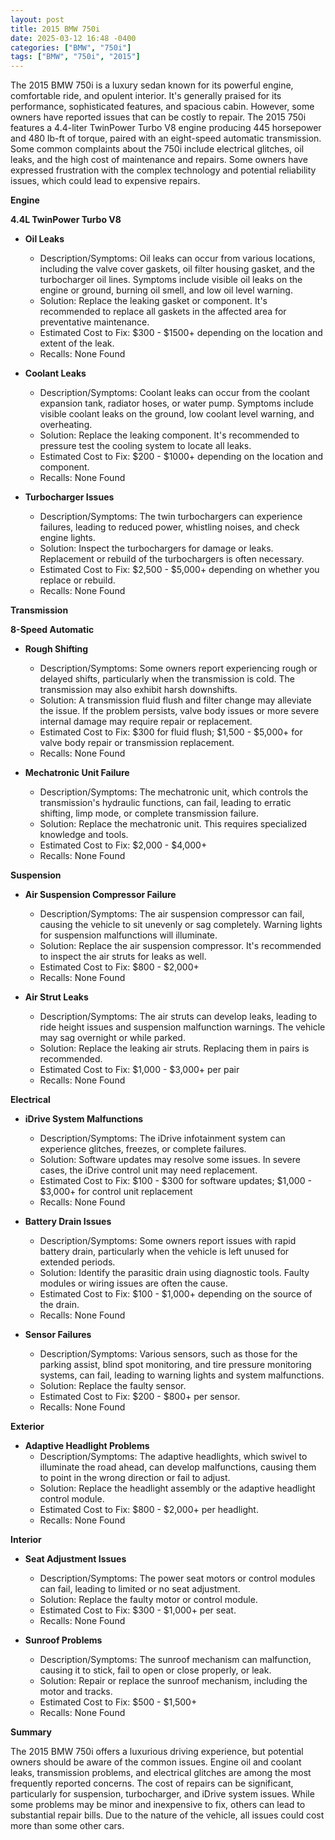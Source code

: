 ```yaml
---
layout: post
title: 2015 BMW 750i
date: 2025-03-12 16:48 -0400
categories: ["BMW", "750i"]
tags: ["BMW", "750i", "2015"]
---
```

The 2015 BMW 750i is a luxury sedan known for its powerful engine, comfortable ride, and opulent interior. It's generally praised for its performance, sophisticated features, and spacious cabin. However, some owners have reported issues that can be costly to repair. The 2015 750i features a 4.4-liter TwinPower Turbo V8 engine producing 445 horsepower and 480 lb-ft of torque, paired with an eight-speed automatic transmission. Some common complaints about the 750i include electrical glitches, oil leaks, and the high cost of maintenance and repairs. Some owners have expressed frustration with the complex technology and potential reliability issues, which could lead to expensive repairs.

**Engine**

**4.4L TwinPower Turbo V8**

* **Oil Leaks**
    * Description/Symptoms: Oil leaks can occur from various locations, including the valve cover gaskets, oil filter housing gasket, and the turbocharger oil lines. Symptoms include visible oil leaks on the engine or ground, burning oil smell, and low oil level warning.
    * Solution: Replace the leaking gasket or component. It's recommended to replace all gaskets in the affected area for preventative maintenance.
    * Estimated Cost to Fix: $300 - $1500+ depending on the location and extent of the leak.
    * Recalls: None Found

* **Coolant Leaks**
    * Description/Symptoms: Coolant leaks can occur from the coolant expansion tank, radiator hoses, or water pump. Symptoms include visible coolant leaks on the ground, low coolant level warning, and overheating.
    * Solution: Replace the leaking component. It's recommended to pressure test the cooling system to locate all leaks.
    * Estimated Cost to Fix: $200 - $1000+ depending on the location and component.
    * Recalls: None Found

* **Turbocharger Issues**
    * Description/Symptoms: The twin turbochargers can experience failures, leading to reduced power, whistling noises, and check engine lights.
    * Solution: Inspect the turbochargers for damage or leaks. Replacement or rebuild of the turbochargers is often necessary.
    * Estimated Cost to Fix: $2,500 - $5,000+ depending on whether you replace or rebuild.
    * Recalls: None Found

**Transmission**

**8-Speed Automatic**

* **Rough Shifting**
    * Description/Symptoms: Some owners report experiencing rough or delayed shifts, particularly when the transmission is cold. The transmission may also exhibit harsh downshifts.
    * Solution: A transmission fluid flush and filter change may alleviate the issue. If the problem persists, valve body issues or more severe internal damage may require repair or replacement.
    * Estimated Cost to Fix: $300 for fluid flush; $1,500 - $5,000+ for valve body repair or transmission replacement.
    * Recalls: None Found

* **Mechatronic Unit Failure**
    * Description/Symptoms: The mechatronic unit, which controls the transmission's hydraulic functions, can fail, leading to erratic shifting, limp mode, or complete transmission failure.
    * Solution: Replace the mechatronic unit. This requires specialized knowledge and tools.
    * Estimated Cost to Fix: $2,000 - $4,000+
    * Recalls: None Found

**Suspension**

* **Air Suspension Compressor Failure**
    * Description/Symptoms: The air suspension compressor can fail, causing the vehicle to sit unevenly or sag completely. Warning lights for suspension malfunctions will illuminate.
    * Solution: Replace the air suspension compressor. It's recommended to inspect the air struts for leaks as well.
    * Estimated Cost to Fix: $800 - $2,000+
    * Recalls: None Found

* **Air Strut Leaks**
    * Description/Symptoms: The air struts can develop leaks, leading to ride height issues and suspension malfunction warnings. The vehicle may sag overnight or while parked.
    * Solution: Replace the leaking air struts. Replacing them in pairs is recommended.
    * Estimated Cost to Fix: $1,000 - $3,000+ per pair
    * Recalls: None Found

**Electrical**

* **iDrive System Malfunctions**
    * Description/Symptoms: The iDrive infotainment system can experience glitches, freezes, or complete failures.
    * Solution: Software updates may resolve some issues. In severe cases, the iDrive control unit may need replacement.
    * Estimated Cost to Fix: $100 - $300 for software updates; $1,000 - $3,000+ for control unit replacement
    * Recalls: None Found

* **Battery Drain Issues**
    * Description/Symptoms: Some owners report issues with rapid battery drain, particularly when the vehicle is left unused for extended periods.
    * Solution: Identify the parasitic drain using diagnostic tools. Faulty modules or wiring issues are often the cause.
    * Estimated Cost to Fix: $100 - $1,000+ depending on the source of the drain.
    * Recalls: None Found

* **Sensor Failures**
    * Description/Symptoms: Various sensors, such as those for the parking assist, blind spot monitoring, and tire pressure monitoring systems, can fail, leading to warning lights and system malfunctions.
    * Solution: Replace the faulty sensor.
    * Estimated Cost to Fix: $200 - $800+ per sensor.
    * Recalls: None Found

**Exterior**

* **Adaptive Headlight Problems**
    * Description/Symptoms: The adaptive headlights, which swivel to illuminate the road ahead, can develop malfunctions, causing them to point in the wrong direction or fail to adjust.
    * Solution: Replace the headlight assembly or the adaptive headlight control module.
    * Estimated Cost to Fix: $800 - $2,000+ per headlight.
    * Recalls: None Found

**Interior**

* **Seat Adjustment Issues**
    * Description/Symptoms: The power seat motors or control modules can fail, leading to limited or no seat adjustment.
    * Solution: Replace the faulty motor or control module.
    * Estimated Cost to Fix: $300 - $1,000+ per seat.
    * Recalls: None Found

* **Sunroof Problems**
    * Description/Symptoms: The sunroof mechanism can malfunction, causing it to stick, fail to open or close properly, or leak.
    * Solution: Repair or replace the sunroof mechanism, including the motor and tracks.
    * Estimated Cost to Fix: $500 - $1,500+
    * Recalls: None Found

**Summary**

The 2015 BMW 750i offers a luxurious driving experience, but potential owners should be aware of the common issues. Engine oil and coolant leaks, transmission problems, and electrical glitches are among the most frequently reported concerns. The cost of repairs can be significant, particularly for suspension, turbocharger, and iDrive system issues. While some problems may be minor and inexpensive to fix, others can lead to substantial repair bills. Due to the nature of the vehicle, all issues could cost more than some other cars.

